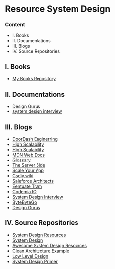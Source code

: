 # Resource System Design

### Content

- I. Books
- II. Documentations
- III. Blogs
- IV. Source Repositories

## I. Books
- [My Books Repository](https://drive.google.com/drive/folders/1DeNZW6Bt-3WARhAI9PaK-2sidoeULTFr)

## II. Documentations
- [Design Gurus](https://www.designgurus.io/blog/complete-guide-sys-design)
- [system design interview](https://minhphong306.wordpress.com/2023/11/06/system-design-interview-overview-cung-hang-beo/?utm_source=zalo&utm_medium=zalo&utm_campaign=zalo)

## III. Blogs
- [DoorDash Enginerring](https://doordash.engineering/category/backend/)
- [High Scalability](https://highscalability.com/)
- [High Scalability](http://highscalability.squarespace.com/)
- [MDN Web Docs](https://developer.mozilla.org/en-US/)
- [Glossary](https://www.f5.com/glossary)
- [The Server Side](https://www.theserverside.com/)
- [Scale Your App](https://scaleyourapp.com)
- [Csdiy.wiki](https://csdiy.wiki/en/)
- [Saleforce Architects](https://architect.salesforce.com/)
- [Eentuate Tram](https://eventuate.io/)
- [Codemia IO](https://codemia.io/)
- [System Design Interview](https://interviewing.io/guides/system-design-interview)
- [ByteByteGo](https://bytebytego.com/)
- [Design Gurus](https://www.designgurus.io/)

## IV. Source Repositories
- [System Design Resources](https://github.com/lethanhsang123/system-design-resources)
- [System Design](https://github.com/lethanhsang123/system-design)
- [Awesome System Design Resources](https://github.com/lethanhsang123/awesome-system-design-resources)
- [Clean Architecture Example](https://github.com/lethanhsang123/clean-architecture-example)
- [Low Level Design](https://github.com/lethanhsang123/Low-Level-Design)
- [System Design Primer](https://github.com/lethanhsang123/system-design-primer)

